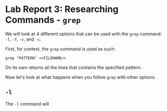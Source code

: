 Lab Report 3: Researching Commands - `grep`
===========================================

We will look at 4 different options that can be used with the `grep` command: `-l`, `-f`, `-v`, and `-c`.

First, for context, the `grep` command is used as such:

`grep "PATTERN" <<FILENAME>>`

On its own returns all the lines that contains the specified pattern.

Now let's look at what happens when you follow `grep` with other options.

`-l`
----

The `-l` command will 
